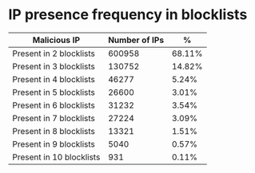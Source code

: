 # IP presence frequency in blocklists
| Malicious IP | Number of IPs | % |
|----|----|----|
| Present in 2 blocklists | 600958 | 68.11% |
| Present in 3 blocklists | 130752 | 14.82% |
| Present in 4 blocklists | 46277 | 5.24% |
| Present in 5 blocklists | 26600 | 3.01% |
| Present in 6 blocklists | 31232 | 3.54% |
| Present in 7 blocklists | 27224 | 3.09% |
| Present in 8 blocklists | 13321 | 1.51% |
| Present in 9 blocklists | 5040 | 0.57% |
| Present in 10 blocklists | 931 | 0.11% |
